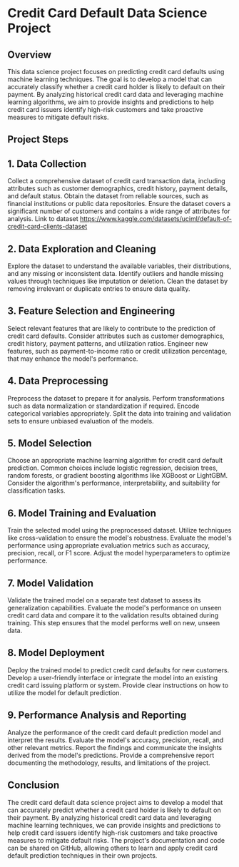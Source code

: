 # Credit Card Default Data Science Project
## Overview
This data science project focuses on predicting credit card defaults using machine learning techniques. The goal is to develop a model that can accurately classify whether a credit card holder is likely to default on their payment. By analyzing historical credit card data and leveraging machine learning algorithms, we aim to provide insights and predictions to help credit card issuers identify high-risk customers and take proactive measures to mitigate default risks.

## Project Steps
## 1. Data Collection
Collect a comprehensive dataset of credit card transaction data, including attributes such as customer demographics, credit history, payment details, and default status. Obtain the dataset from reliable sources, such as financial institutions or public data repositories. Ensure the dataset covers a significant number of customers and contains a wide range of attributes for analysis. Link to dataset https://www.kaggle.com/datasets/uciml/default-of-credit-card-clients-dataset

## 2. Data Exploration and Cleaning
Explore the dataset to understand the available variables, their distributions, and any missing or inconsistent data. Identify outliers and handle missing values through techniques like imputation or deletion. Clean the dataset by removing irrelevant or duplicate entries to ensure data quality.

## 3. Feature Selection and Engineering
Select relevant features that are likely to contribute to the prediction of credit card defaults. Consider attributes such as customer demographics, credit history, payment patterns, and utilization ratios. Engineer new features, such as payment-to-income ratio or credit utilization percentage, that may enhance the model's performance.

## 4. Data Preprocessing
Preprocess the dataset to prepare it for analysis. Perform transformations such as data normalization or standardization if required. Encode categorical variables appropriately. Split the data into training and validation sets to ensure unbiased evaluation of the models.

## 5. Model Selection
Choose an appropriate machine learning algorithm for credit card default prediction. Common choices include logistic regression, decision trees, random forests, or gradient boosting algorithms like XGBoost or LightGBM. Consider the algorithm's performance, interpretability, and suitability for classification tasks.

## 6. Model Training and Evaluation
Train the selected model using the preprocessed dataset. Utilize techniques like cross-validation to ensure the model's robustness. Evaluate the model's performance using appropriate evaluation metrics such as accuracy, precision, recall, or F1 score. Adjust the model hyperparameters to optimize performance.

## 7. Model Validation
Validate the trained model on a separate test dataset to assess its generalization capabilities. Evaluate the model's performance on unseen credit card data and compare it to the validation results obtained during training. This step ensures that the model performs well on new, unseen data.

## 8. Model Deployment
Deploy the trained model to predict credit card defaults for new customers. Develop a user-friendly interface or integrate the model into an existing credit card issuing platform or system. Provide clear instructions on how to utilize the model for default prediction.

## 9. Performance Analysis and Reporting
Analyze the performance of the credit card default prediction model and interpret the results. Evaluate the model's accuracy, precision, recall, and other relevant metrics. Report the findings and communicate the insights derived from the model's predictions. Provide a comprehensive report documenting the methodology, results, and limitations of the project.

## Conclusion
The credit card default data science project aims to develop a model that can accurately predict whether a credit card holder is likely to default on their payment. By analyzing historical credit card data and leveraging machine learning techniques, we can provide insights and predictions to help credit card issuers identify high-risk customers and take proactive measures to mitigate default risks. The project's documentation and code can be shared on GitHub, allowing others to learn and apply credit card default prediction techniques in their own projects.
